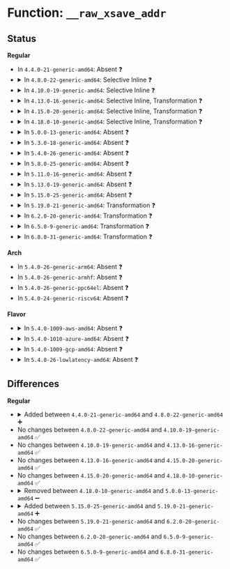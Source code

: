 # Function: <code>__raw_xsave_addr</code>

## Status
<b>Regular</b>
<ul>
<li>
In <code>4.4.0-21-generic-amd64</code>: Absent ❓
</li>
<li>
<details>
<summary>In <code>4.8.0-22-generic-amd64</code>: Selective Inline ❓</summary>

```c
void * __raw_xsave_addr(struct xregs_state * xsave, int xstate_feature_mask)
```

```json
{
  "name": "__raw_xsave_addr",
  "collision_type": "Unique Global",
  "inline_type": "Selective",
  "funcs": [
    {
      "addr": 18446744071579087296,
      "name": "__raw_xsave_addr",
      "external": true,
      "loc": "arch/x86/kernel/fpu/xstate.c:775",
      "file": "arch/x86/kernel/fpu/xstate.c",
      "inline": "not declared, inlined",
      "caller_inline": [],
      "caller_func": [
        "arch/x86/kernel/fpu/xstate.c:copyin_to_xsaves",
        "arch/x86/kernel/fpu/xstate.c:copyout_from_xsaves",
        "arch/x86/kernel/fpu/xstate.c:get_xsave_addr"
      ]
    }
  ],
  "symbols": [
    {
      "addr": 18446744071579087296,
      "name": "__raw_xsave_addr",
      "section": ".text",
      "bind": "STB_GLOBAL",
      "size": 103
    }
  ]
}
```
</details>
</li>
<li>
<details>
<summary>In <code>4.10.0-19-generic-amd64</code>: Selective Inline ❓</summary>

```c
void * __raw_xsave_addr(struct xregs_state * xsave, int xstate_feature_mask)
```

```json
{
  "name": "__raw_xsave_addr",
  "collision_type": "Unique Global",
  "inline_type": "Selective",
  "funcs": [
    {
      "addr": 18446744071579085472,
      "name": "__raw_xsave_addr",
      "external": true,
      "loc": "arch/x86/kernel/fpu/xstate.c:780",
      "file": "arch/x86/kernel/fpu/xstate.c",
      "inline": "not declared, inlined",
      "caller_inline": [],
      "caller_func": [
        "arch/x86/kernel/fpu/xstate.c:copyin_to_xsaves",
        "arch/x86/kernel/fpu/xstate.c:copyout_from_xsaves",
        "arch/x86/kernel/fpu/xstate.c:get_xsave_addr"
      ]
    }
  ],
  "symbols": [
    {
      "addr": 18446744071579085472,
      "name": "__raw_xsave_addr",
      "section": ".text",
      "bind": "STB_GLOBAL",
      "size": 103
    }
  ]
}
```
</details>
</li>
<li>
<details>
<summary>In <code>4.13.0-16-generic-amd64</code>: Selective Inline, Transformation ❓</summary>

```c
void * __raw_xsave_addr(struct xregs_state * xsave, int xstate_feature_mask)
```

```json
{
  "name": "__raw_xsave_addr",
  "collision_type": "Unique Global",
  "inline_type": "Selective",
  "funcs": [
    {
      "addr": 18446744071579078056,
      "name": "__raw_xsave_addr",
      "external": true,
      "loc": "arch/x86/kernel/fpu/xstate.c:787",
      "file": "arch/x86/kernel/fpu/xstate.c",
      "inline": "not declared, inlined",
      "caller_inline": [
        "arch/x86/kernel/fpu/xstate.c:copyin_to_xsaves",
        "arch/x86/kernel/fpu/xstate.c:copyout_from_xsaves",
        "arch/x86/kernel/fpu/xstate.c:get_xsave_addr"
      ],
      "caller_func": [
        "arch/x86/kernel/fpu/xstate.c:copyin_to_xsaves",
        "arch/x86/kernel/fpu/xstate.c:copyout_from_xsaves",
        "arch/x86/kernel/fpu/xstate.c:get_xsave_addr"
      ]
    }
  ],
  "symbols": [
    {
      "addr": 18446744071579076000,
      "name": "__raw_xsave_addr.part.5",
      "section": ".text",
      "bind": "STB_LOCAL",
      "size": 15
    },
    {
      "addr": 18446744071579077056,
      "name": "__raw_xsave_addr",
      "section": ".text",
      "bind": "STB_GLOBAL",
      "size": 59
    }
  ]
}
```
</details>
</li>
<li>
<details>
<summary>In <code>4.15.0-20-generic-amd64</code>: Selective Inline, Transformation ❓</summary>

```c
void * __raw_xsave_addr(struct xregs_state * xsave, int xstate_feature_mask)
```

```json
{
  "name": "__raw_xsave_addr",
  "collision_type": "Unique Global",
  "inline_type": "Selective",
  "funcs": [
    {
      "addr": 18446744071579087685,
      "name": "__raw_xsave_addr",
      "external": true,
      "loc": "arch/x86/kernel/fpu/xstate.c:814",
      "file": "arch/x86/kernel/fpu/xstate.c",
      "inline": "not declared, inlined",
      "caller_inline": [
        "arch/x86/kernel/fpu/xstate.c:copy_user_to_xstate",
        "arch/x86/kernel/fpu/xstate.c:copy_kernel_to_xstate",
        "arch/x86/kernel/fpu/xstate.c:copy_xstate_to_user",
        "arch/x86/kernel/fpu/xstate.c:copy_xstate_to_kernel",
        "arch/x86/kernel/fpu/xstate.c:get_xsave_addr"
      ],
      "caller_func": [
        "arch/x86/kernel/fpu/xstate.c:copy_user_to_xstate",
        "arch/x86/kernel/fpu/xstate.c:copy_kernel_to_xstate",
        "arch/x86/kernel/fpu/xstate.c:copy_xstate_to_user",
        "arch/x86/kernel/fpu/xstate.c:copy_xstate_to_kernel",
        "arch/x86/kernel/fpu/xstate.c:get_xsave_addr"
      ]
    }
  ],
  "symbols": [
    {
      "addr": 18446744071579084768,
      "name": "__raw_xsave_addr.part.6",
      "section": ".text",
      "bind": "STB_LOCAL",
      "size": 15
    },
    {
      "addr": 18446744071579085616,
      "name": "__raw_xsave_addr",
      "section": ".text",
      "bind": "STB_GLOBAL",
      "size": 60
    }
  ]
}
```
</details>
</li>
<li>
<details>
<summary>In <code>4.18.0-10-generic-amd64</code>: Selective Inline, Transformation ❓</summary>

```c
void * __raw_xsave_addr(struct xregs_state * xsave, int xstate_feature_mask)
```

```json
{
  "name": "__raw_xsave_addr",
  "collision_type": "Unique Global",
  "inline_type": "Selective",
  "funcs": [
    {
      "addr": 18446744071579093049,
      "name": "__raw_xsave_addr",
      "external": true,
      "loc": "arch/x86/kernel/fpu/xstate.c:814",
      "file": "arch/x86/kernel/fpu/xstate.c",
      "inline": "not declared, inlined",
      "caller_inline": [
        "arch/x86/kernel/fpu/xstate.c:copy_user_to_xstate",
        "arch/x86/kernel/fpu/xstate.c:copy_kernel_to_xstate",
        "arch/x86/kernel/fpu/xstate.c:copy_xstate_to_user",
        "arch/x86/kernel/fpu/xstate.c:copy_xstate_to_kernel",
        "arch/x86/kernel/fpu/xstate.c:get_xsave_addr"
      ],
      "caller_func": [
        "arch/x86/kernel/fpu/xstate.c:copy_user_to_xstate",
        "arch/x86/kernel/fpu/xstate.c:copy_kernel_to_xstate",
        "arch/x86/kernel/fpu/xstate.c:copy_xstate_to_user",
        "arch/x86/kernel/fpu/xstate.c:copy_xstate_to_kernel",
        "arch/x86/kernel/fpu/xstate.c:get_xsave_addr"
      ]
    }
  ],
  "symbols": [
    {
      "addr": 18446744071579090144,
      "name": "__raw_xsave_addr.part.6",
      "section": ".text",
      "bind": "STB_LOCAL",
      "size": 15
    },
    {
      "addr": 18446744071579090992,
      "name": "__raw_xsave_addr",
      "section": ".text",
      "bind": "STB_GLOBAL",
      "size": 60
    }
  ]
}
```
</details>
</li>
<li>
<details>
<summary>In <code>5.0.0-13-generic-amd64</code>: Absent ❓</summary>

```json
{
  "name": "__raw_xsave_addr",
  "collision_type": "Unique Static",
  "inline_type": "Selective",
  "funcs": [
    {
      "addr": 18446744071579098457,
      "name": "__raw_xsave_addr",
      "external": false,
      "loc": "arch/x86/kernel/fpu/xstate.c:812",
      "file": "arch/x86/kernel/fpu/xstate.c",
      "inline": "not declared, inlined",
      "caller_inline": [
        "arch/x86/kernel/fpu/xstate.c:copy_user_to_xstate",
        "arch/x86/kernel/fpu/xstate.c:copy_kernel_to_xstate",
        "arch/x86/kernel/fpu/xstate.c:copy_xstate_to_user",
        "arch/x86/kernel/fpu/xstate.c:copy_xstate_to_kernel",
        "arch/x86/kernel/fpu/xstate.c:get_xsave_addr"
      ],
      "caller_func": [
        "arch/x86/kernel/fpu/xstate.c:copy_user_to_xstate",
        "arch/x86/kernel/fpu/xstate.c:copy_kernel_to_xstate",
        "arch/x86/kernel/fpu/xstate.c:copy_xstate_to_user",
        "arch/x86/kernel/fpu/xstate.c:copy_xstate_to_kernel",
        "arch/x86/kernel/fpu/xstate.c:get_xsave_addr"
      ]
    }
  ],
  "symbols": [
    {
      "addr": 18446744071579095456,
      "name": "__raw_xsave_addr.part.4",
      "section": ".text",
      "bind": "STB_LOCAL",
      "size": 15
    }
  ]
}
```
</details>
</li>
<li>
<details>
<summary>In <code>5.3.0-18-generic-amd64</code>: Absent ❓</summary>

```json
{
  "name": "__raw_xsave_addr",
  "collision_type": "Unique Static",
  "inline_type": "Selective",
  "funcs": [
    {
      "addr": 18446744071579108746,
      "name": "__raw_xsave_addr",
      "external": false,
      "loc": "arch/x86/kernel/fpu/xstate.c:806",
      "file": "arch/x86/kernel/fpu/xstate.c",
      "inline": "not declared, inlined",
      "caller_inline": [
        "arch/x86/kernel/fpu/xstate.c:copy_user_to_xstate",
        "arch/x86/kernel/fpu/xstate.c:copy_kernel_to_xstate",
        "arch/x86/kernel/fpu/xstate.c:copy_xstate_to_user",
        "arch/x86/kernel/fpu/xstate.c:copy_xstate_to_kernel",
        "arch/x86/kernel/fpu/xstate.c:get_xsave_addr"
      ],
      "caller_func": [
        "arch/x86/kernel/fpu/xstate.c:copy_user_to_xstate",
        "arch/x86/kernel/fpu/xstate.c:copy_kernel_to_xstate",
        "arch/x86/kernel/fpu/xstate.c:copy_xstate_to_user",
        "arch/x86/kernel/fpu/xstate.c:copy_xstate_to_kernel",
        "arch/x86/kernel/fpu/xstate.c:get_xsave_addr"
      ]
    }
  ],
  "symbols": [
    {
      "addr": 18446744071579105904,
      "name": "__raw_xsave_addr.part.0",
      "section": ".text",
      "bind": "STB_LOCAL",
      "size": 15
    }
  ]
}
```
</details>
</li>
<li>
<details>
<summary>In <code>5.4.0-26-generic-amd64</code>: Absent ❓</summary>

```json
{
  "name": "__raw_xsave_addr",
  "collision_type": "Unique Static",
  "inline_type": "Selective",
  "funcs": [
    {
      "addr": 18446744071579110746,
      "name": "__raw_xsave_addr",
      "external": false,
      "loc": "arch/x86/kernel/fpu/xstate.c:806",
      "file": "arch/x86/kernel/fpu/xstate.c",
      "inline": "not declared, inlined",
      "caller_inline": [
        "arch/x86/kernel/fpu/xstate.c:copy_user_to_xstate",
        "arch/x86/kernel/fpu/xstate.c:copy_kernel_to_xstate",
        "arch/x86/kernel/fpu/xstate.c:copy_xstate_to_user",
        "arch/x86/kernel/fpu/xstate.c:copy_xstate_to_kernel"
      ],
      "caller_func": [
        "arch/x86/kernel/fpu/xstate.c:copy_user_to_xstate",
        "arch/x86/kernel/fpu/xstate.c:copy_kernel_to_xstate",
        "arch/x86/kernel/fpu/xstate.c:copy_xstate_to_user",
        "arch/x86/kernel/fpu/xstate.c:copy_xstate_to_kernel"
      ]
    }
  ],
  "symbols": [
    {
      "addr": 18446744071579107728,
      "name": "__raw_xsave_addr.part.0",
      "section": ".text",
      "bind": "STB_LOCAL",
      "size": 15
    }
  ]
}
```
</details>
</li>
<li>
<details>
<summary>In <code>5.8.0-25-generic-amd64</code>: Absent ❓</summary>

```json
{
  "name": "__raw_xsave_addr",
  "collision_type": "Unique Static",
  "inline_type": "Full",
  "funcs": [
    {
      "addr": 18446744071579123636,
      "name": "__raw_xsave_addr",
      "external": false,
      "loc": "arch/x86/kernel/fpu/xstate.c:859",
      "file": "arch/x86/kernel/fpu/xstate.c",
      "inline": "not declared, inlined",
      "caller_inline": [
        "arch/x86/kernel/fpu/xstate.c:copy_user_to_xstate",
        "arch/x86/kernel/fpu/xstate.c:copy_user_to_xstate",
        "arch/x86/kernel/fpu/xstate.c:copy_kernel_to_xstate",
        "arch/x86/kernel/fpu/xstate.c:copy_kernel_to_xstate",
        "arch/x86/kernel/fpu/xstate.c:copy_xstate_to_user",
        "arch/x86/kernel/fpu/xstate.c:copy_xstate_to_user",
        "arch/x86/kernel/fpu/xstate.c:copy_xstate_to_kernel",
        "arch/x86/kernel/fpu/xstate.c:copy_xstate_to_kernel",
        "arch/x86/kernel/fpu/xstate.c:get_xsave_addr",
        "arch/x86/kernel/fpu/xstate.c:get_xsave_addr"
      ],
      "caller_func": []
    }
  ],
  "symbols": []
}
```
</details>
</li>
<li>
<details>
<summary>In <code>5.11.0-16-generic-amd64</code>: Absent ❓</summary>

```json
{
  "name": "__raw_xsave_addr",
  "collision_type": "Unique Static",
  "inline_type": "Full",
  "funcs": [
    {
      "addr": 18446744071579123253,
      "name": "__raw_xsave_addr",
      "external": false,
      "loc": "arch/x86/kernel/fpu/xstate.c:899",
      "file": "arch/x86/kernel/fpu/xstate.c",
      "inline": "not declared, inlined",
      "caller_inline": [
        "arch/x86/kernel/fpu/xstate.c:copy_user_to_xstate",
        "arch/x86/kernel/fpu/xstate.c:copy_user_to_xstate",
        "arch/x86/kernel/fpu/xstate.c:copy_kernel_to_xstate",
        "arch/x86/kernel/fpu/xstate.c:copy_kernel_to_xstate",
        "arch/x86/kernel/fpu/xstate.c:copy_xstate_to_kernel",
        "arch/x86/kernel/fpu/xstate.c:copy_xstate_to_kernel",
        "arch/x86/kernel/fpu/xstate.c:get_xsave_addr",
        "arch/x86/kernel/fpu/xstate.c:get_xsave_addr"
      ],
      "caller_func": []
    }
  ],
  "symbols": []
}
```
</details>
</li>
<li>
<details>
<summary>In <code>5.13.0-19-generic-amd64</code>: Absent ❓</summary>

```json
{
  "name": "__raw_xsave_addr",
  "collision_type": "Unique Static",
  "inline_type": "Full",
  "funcs": [
    {
      "addr": 18446744071579130677,
      "name": "__raw_xsave_addr",
      "external": false,
      "loc": "arch/x86/kernel/fpu/xstate.c:934",
      "file": "arch/x86/kernel/fpu/xstate.c",
      "inline": "not declared, inlined",
      "caller_inline": [
        "arch/x86/kernel/fpu/xstate.c:copy_user_to_xstate",
        "arch/x86/kernel/fpu/xstate.c:copy_user_to_xstate",
        "arch/x86/kernel/fpu/xstate.c:copy_kernel_to_xstate",
        "arch/x86/kernel/fpu/xstate.c:copy_kernel_to_xstate",
        "arch/x86/kernel/fpu/xstate.c:copy_xstate_to_kernel",
        "arch/x86/kernel/fpu/xstate.c:copy_xstate_to_kernel",
        "arch/x86/kernel/fpu/xstate.c:copy_xstate_to_kernel",
        "arch/x86/kernel/fpu/xstate.c:copy_xstate_to_kernel",
        "arch/x86/kernel/fpu/xstate.c:get_xsave_addr",
        "arch/x86/kernel/fpu/xstate.c:get_xsave_addr"
      ],
      "caller_func": []
    }
  ],
  "symbols": []
}
```
</details>
</li>
<li>
<details>
<summary>In <code>5.15.0-25-generic-amd64</code>: Absent ❓</summary>

```json
{
  "name": "__raw_xsave_addr",
  "collision_type": "Unique Static",
  "inline_type": "Full",
  "funcs": [
    {
      "addr": 18446744071579153016,
      "name": "__raw_xsave_addr",
      "external": false,
      "loc": "arch/x86/kernel/fpu/xstate.c:850",
      "file": "arch/x86/kernel/fpu/xstate.c",
      "inline": "not declared, inlined",
      "caller_inline": [
        "arch/x86/kernel/fpu/xstate.c:copy_uabi_to_xstate",
        "arch/x86/kernel/fpu/xstate.c:copy_xstate_to_uabi_buf",
        "arch/x86/kernel/fpu/xstate.c:copy_xstate_to_uabi_buf",
        "arch/x86/kernel/fpu/xstate.c:get_xsave_addr"
      ],
      "caller_func": []
    }
  ],
  "symbols": []
}
```
</details>
</li>
<li>
<details>
<summary>In <code>5.19.0-21-generic-amd64</code>: Transformation ❓</summary>

```c
void * __raw_xsave_addr(struct xregs_state * xsave, int xfeature_nr)
```

```json
{
  "name": "__raw_xsave_addr",
  "collision_type": "Unique Static",
  "inline_type": "No",
  "funcs": [
    {
      "addr": 0,
      "name": "__raw_xsave_addr",
      "external": false,
      "loc": "arch/x86/kernel/fpu/xstate.c:931",
      "file": "arch/x86/kernel/fpu/xstate.c",
      "inline": "seen, unknown",
      "caller_inline": [],
      "caller_func": [
        "arch/x86/kernel/fpu/xstate.c:copy_uabi_to_xstate",
        "arch/x86/kernel/fpu/xstate.c:__copy_xstate_to_uabi_buf",
        "arch/x86/kernel/fpu/xstate.c:__copy_xstate_to_uabi_buf",
        "arch/x86/kernel/fpu/xstate.c:__copy_xstate_to_uabi_buf",
        "arch/x86/kernel/fpu/xstate.c:__copy_xstate_to_uabi_buf",
        "arch/x86/kernel/fpu/xstate.c:get_xsave_addr"
      ]
    }
  ],
  "symbols": [
    {
      "addr": 18446744071579195568,
      "name": "__raw_xsave_addr",
      "section": ".text",
      "bind": "STB_LOCAL",
      "size": 122
    },
    {
      "addr": 18446744071593826600,
      "name": "__raw_xsave_addr.cold",
      "section": ".text",
      "bind": "STB_LOCAL",
      "size": 61
    }
  ]
}
```
</details>
</li>
<li>
<details>
<summary>In <code>6.2.0-20-generic-amd64</code>: Transformation ❓</summary>

```c
void * __raw_xsave_addr(struct xregs_state * xsave, int xfeature_nr)
```

```json
{
  "name": "__raw_xsave_addr",
  "collision_type": "Unique Static",
  "inline_type": "No",
  "funcs": [
    {
      "addr": 0,
      "name": "__raw_xsave_addr",
      "external": false,
      "loc": "arch/x86/kernel/fpu/xstate.c:926",
      "file": "arch/x86/kernel/fpu/xstate.c",
      "inline": "seen, unknown",
      "caller_inline": [],
      "caller_func": [
        "arch/x86/kernel/fpu/xstate.c:copy_uabi_to_xstate",
        "arch/x86/kernel/fpu/xstate.c:copy_uabi_to_xstate",
        "arch/x86/kernel/fpu/xstate.c:__copy_xstate_to_uabi_buf",
        "arch/x86/kernel/fpu/xstate.c:__copy_xstate_to_uabi_buf",
        "arch/x86/kernel/fpu/xstate.c:get_xsave_addr"
      ]
    }
  ],
  "symbols": [
    {
      "addr": 18446744071579251632,
      "name": "__raw_xsave_addr",
      "section": ".text",
      "bind": "STB_LOCAL",
      "size": 122
    },
    {
      "addr": 18446744071595959885,
      "name": "__raw_xsave_addr.cold",
      "section": ".text",
      "bind": "STB_LOCAL",
      "size": 61
    }
  ]
}
```
</details>
</li>
<li>
<details>
<summary>In <code>6.5.0-9-generic-amd64</code>: Transformation ❓</summary>

```c
void * __raw_xsave_addr(struct xregs_state * xsave, int xfeature_nr)
```

```json
{
  "name": "__raw_xsave_addr",
  "collision_type": "Unique Static",
  "inline_type": "No",
  "funcs": [
    {
      "addr": 0,
      "name": "__raw_xsave_addr",
      "external": false,
      "loc": "arch/x86/kernel/fpu/xstate.c:933",
      "file": "arch/x86/kernel/fpu/xstate.c",
      "inline": "seen, unknown",
      "caller_inline": [],
      "caller_func": [
        "arch/x86/kernel/fpu/xstate.c:copy_uabi_to_xstate",
        "arch/x86/kernel/fpu/xstate.c:copy_uabi_to_xstate",
        "arch/x86/kernel/fpu/xstate.c:__copy_xstate_to_uabi_buf",
        "arch/x86/kernel/fpu/xstate.c:get_xsave_addr"
      ]
    }
  ],
  "symbols": [
    {
      "addr": 18446744071579258112,
      "name": "__raw_xsave_addr",
      "section": ".text",
      "bind": "STB_LOCAL",
      "size": 122
    },
    {
      "addr": 18446744071596477220,
      "name": "__raw_xsave_addr.cold",
      "section": ".text",
      "bind": "STB_LOCAL",
      "size": 55
    }
  ]
}
```
</details>
</li>
<li>
<details>
<summary>In <code>6.8.0-31-generic-amd64</code>: Transformation ❓</summary>

```c
void * __raw_xsave_addr(struct xregs_state * xsave, int xfeature_nr)
```

```json
{
  "name": "__raw_xsave_addr",
  "collision_type": "Unique Static",
  "inline_type": "No",
  "funcs": [
    {
      "addr": 0,
      "name": "__raw_xsave_addr",
      "external": false,
      "loc": "arch/x86/kernel/fpu/xstate.c:929",
      "file": "arch/x86/kernel/fpu/xstate.c",
      "inline": "seen, unknown",
      "caller_inline": [],
      "caller_func": [
        "arch/x86/kernel/fpu/xstate.c:copy_uabi_to_xstate",
        "arch/x86/kernel/fpu/xstate.c:copy_uabi_to_xstate",
        "arch/x86/kernel/fpu/xstate.c:__copy_xstate_to_uabi_buf",
        "arch/x86/kernel/fpu/xstate.c:get_xsave_addr"
      ]
    }
  ],
  "symbols": [
    {
      "addr": 18446744071579288496,
      "name": "__raw_xsave_addr",
      "section": ".text",
      "bind": "STB_LOCAL",
      "size": 122
    },
    {
      "addr": 18446744071597373005,
      "name": "__raw_xsave_addr.cold",
      "section": ".text",
      "bind": "STB_LOCAL",
      "size": 55
    }
  ]
}
```
</details>
</li>
</ul>
<b>Arch</b>
<ul>
<li>
In <code>5.4.0-26-generic-arm64</code>: Absent ❓
</li>
<li>
In <code>5.4.0-26-generic-armhf</code>: Absent ❓
</li>
<li>
In <code>5.4.0-26-generic-ppc64el</code>: Absent ❓
</li>
<li>
In <code>5.4.0-24-generic-riscv64</code>: Absent ❓
</li>
</ul>
<b>Flavor</b>
<ul>
<li>
<details>
<summary>In <code>5.4.0-1009-aws-amd64</code>: Absent ❓</summary>

```json
{
  "name": "__raw_xsave_addr",
  "collision_type": "Unique Static",
  "inline_type": "Selective",
  "funcs": [
    {
      "addr": 18446744071579111130,
      "name": "__raw_xsave_addr",
      "external": false,
      "loc": "arch/x86/kernel/fpu/xstate.c:806",
      "file": "arch/x86/kernel/fpu/xstate.c",
      "inline": "not declared, inlined",
      "caller_inline": [
        "arch/x86/kernel/fpu/xstate.c:copy_user_to_xstate",
        "arch/x86/kernel/fpu/xstate.c:copy_kernel_to_xstate",
        "arch/x86/kernel/fpu/xstate.c:copy_xstate_to_user",
        "arch/x86/kernel/fpu/xstate.c:copy_xstate_to_kernel"
      ],
      "caller_func": [
        "arch/x86/kernel/fpu/xstate.c:copy_user_to_xstate",
        "arch/x86/kernel/fpu/xstate.c:copy_kernel_to_xstate",
        "arch/x86/kernel/fpu/xstate.c:copy_xstate_to_user",
        "arch/x86/kernel/fpu/xstate.c:copy_xstate_to_kernel"
      ]
    }
  ],
  "symbols": [
    {
      "addr": 18446744071579108112,
      "name": "__raw_xsave_addr.part.0",
      "section": ".text",
      "bind": "STB_LOCAL",
      "size": 15
    }
  ]
}
```
</details>
</li>
<li>
<details>
<summary>In <code>5.4.0-1010-azure-amd64</code>: Absent ❓</summary>

```json
{
  "name": "__raw_xsave_addr",
  "collision_type": "Unique Static",
  "inline_type": "Selective",
  "funcs": [
    {
      "addr": 18446744071579043514,
      "name": "__raw_xsave_addr",
      "external": false,
      "loc": "arch/x86/kernel/fpu/xstate.c:806",
      "file": "arch/x86/kernel/fpu/xstate.c",
      "inline": "not declared, inlined",
      "caller_inline": [
        "arch/x86/kernel/fpu/xstate.c:copy_user_to_xstate",
        "arch/x86/kernel/fpu/xstate.c:copy_kernel_to_xstate",
        "arch/x86/kernel/fpu/xstate.c:copy_xstate_to_user",
        "arch/x86/kernel/fpu/xstate.c:copy_xstate_to_kernel"
      ],
      "caller_func": [
        "arch/x86/kernel/fpu/xstate.c:copy_user_to_xstate",
        "arch/x86/kernel/fpu/xstate.c:copy_kernel_to_xstate",
        "arch/x86/kernel/fpu/xstate.c:copy_xstate_to_user",
        "arch/x86/kernel/fpu/xstate.c:copy_xstate_to_kernel"
      ]
    }
  ],
  "symbols": [
    {
      "addr": 18446744071579040528,
      "name": "__raw_xsave_addr.part.0",
      "section": ".text",
      "bind": "STB_LOCAL",
      "size": 15
    }
  ]
}
```
</details>
</li>
<li>
<details>
<summary>In <code>5.4.0-1009-gcp-amd64</code>: Absent ❓</summary>

```json
{
  "name": "__raw_xsave_addr",
  "collision_type": "Unique Static",
  "inline_type": "Selective",
  "funcs": [
    {
      "addr": 18446744071579110682,
      "name": "__raw_xsave_addr",
      "external": false,
      "loc": "arch/x86/kernel/fpu/xstate.c:806",
      "file": "arch/x86/kernel/fpu/xstate.c",
      "inline": "not declared, inlined",
      "caller_inline": [
        "arch/x86/kernel/fpu/xstate.c:copy_user_to_xstate",
        "arch/x86/kernel/fpu/xstate.c:copy_kernel_to_xstate",
        "arch/x86/kernel/fpu/xstate.c:copy_xstate_to_user",
        "arch/x86/kernel/fpu/xstate.c:copy_xstate_to_kernel"
      ],
      "caller_func": [
        "arch/x86/kernel/fpu/xstate.c:copy_user_to_xstate",
        "arch/x86/kernel/fpu/xstate.c:copy_kernel_to_xstate",
        "arch/x86/kernel/fpu/xstate.c:copy_xstate_to_user",
        "arch/x86/kernel/fpu/xstate.c:copy_xstate_to_kernel"
      ]
    }
  ],
  "symbols": [
    {
      "addr": 18446744071579107664,
      "name": "__raw_xsave_addr.part.0",
      "section": ".text",
      "bind": "STB_LOCAL",
      "size": 15
    }
  ]
}
```
</details>
</li>
<li>
<details>
<summary>In <code>5.4.0-26-lowlatency-amd64</code>: Absent ❓</summary>

```json
{
  "name": "__raw_xsave_addr",
  "collision_type": "Unique Static",
  "inline_type": "Selective",
  "funcs": [
    {
      "addr": 18446744071579115770,
      "name": "__raw_xsave_addr",
      "external": false,
      "loc": "arch/x86/kernel/fpu/xstate.c:806",
      "file": "arch/x86/kernel/fpu/xstate.c",
      "inline": "not declared, inlined",
      "caller_inline": [
        "arch/x86/kernel/fpu/xstate.c:copy_user_to_xstate",
        "arch/x86/kernel/fpu/xstate.c:copy_kernel_to_xstate",
        "arch/x86/kernel/fpu/xstate.c:copy_xstate_to_user",
        "arch/x86/kernel/fpu/xstate.c:copy_xstate_to_kernel"
      ],
      "caller_func": [
        "arch/x86/kernel/fpu/xstate.c:copy_user_to_xstate",
        "arch/x86/kernel/fpu/xstate.c:copy_kernel_to_xstate",
        "arch/x86/kernel/fpu/xstate.c:copy_xstate_to_user",
        "arch/x86/kernel/fpu/xstate.c:copy_xstate_to_kernel"
      ]
    }
  ],
  "symbols": [
    {
      "addr": 18446744071579112736,
      "name": "__raw_xsave_addr.part.0",
      "section": ".text",
      "bind": "STB_LOCAL",
      "size": 15
    }
  ]
}
```
</details>
</li>
</ul>

## Differences
<b>Regular</b>
<ul>
<li>
<details>
<summary>Added between <code>4.4.0-21-generic-amd64</code> and <code>4.8.0-22-generic-amd64</code> ➕</summary>

```c
void * __raw_xsave_addr(struct xregs_state * xsave, int xstate_feature_mask)
```
</details>
</li>
<li>
No changes between <code>4.8.0-22-generic-amd64</code> and <code>4.10.0-19-generic-amd64</code> ✅
</li>
<li>
No changes between <code>4.10.0-19-generic-amd64</code> and <code>4.13.0-16-generic-amd64</code> ✅
</li>
<li>
No changes between <code>4.13.0-16-generic-amd64</code> and <code>4.15.0-20-generic-amd64</code> ✅
</li>
<li>
No changes between <code>4.15.0-20-generic-amd64</code> and <code>4.18.0-10-generic-amd64</code> ✅
</li>
<li>
<details>
<summary>Removed between <code>4.18.0-10-generic-amd64</code> and <code>5.0.0-13-generic-amd64</code> ➖</summary>

```c
void * __raw_xsave_addr(struct xregs_state * xsave, int xstate_feature_mask)
```
</details>
</li>
<li>
<details>
<summary>Added between <code>5.15.0-25-generic-amd64</code> and <code>5.19.0-21-generic-amd64</code> ➕</summary>

```c
void * __raw_xsave_addr(struct xregs_state * xsave, int xfeature_nr)
```
</details>
</li>
<li>
No changes between <code>5.19.0-21-generic-amd64</code> and <code>6.2.0-20-generic-amd64</code> ✅
</li>
<li>
No changes between <code>6.2.0-20-generic-amd64</code> and <code>6.5.0-9-generic-amd64</code> ✅
</li>
<li>
No changes between <code>6.5.0-9-generic-amd64</code> and <code>6.8.0-31-generic-amd64</code> ✅
</li>
</ul>
